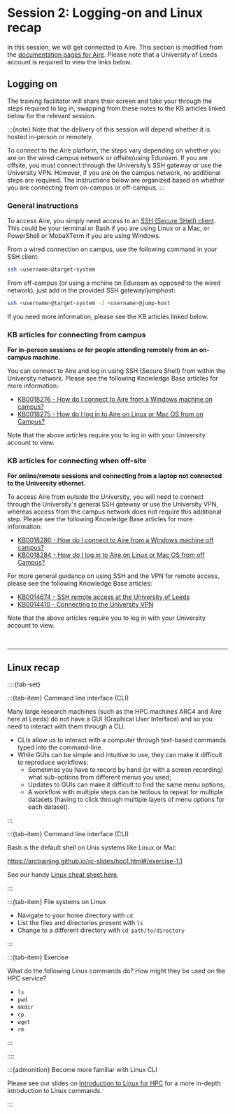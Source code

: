 # Session 2: Logging-on and Linux recap

In this session, we will get connected to Aire. This section is modified from the [documentation pages for Aire](https://arcdocs.leeds.ac.uk/aire/getting_started/logging_on.html). Please note that a University of Leeds account is required to view the links below. 

## Logging on

The training facilitator will share their screen and take your through the steps required to log in, swapping from these notes to the KB articles linked below for the relevant session.

:::{note}
Note that the delivery of this session will depend whether it is hosted in-person or remotely.

To connect to the Aire platform, the steps vary depending on whether you are on the wired campus network or offsite/using Eduroam. If you are offsite, you must connect through the University’s SSH gateway or use the University VPN. However, if you are on the campus network, no additional steps are required. The instructions below are organized based on whether you are connecting from on-campus or off-campus.
:::

### General instructions

To access Aire, you simply need access to an [SSH (Secure SHell) client](https://en.wikipedia.org/wiki/Secure_Shell). This could be your terminal or Bash if you are using Linux or a Mac, or PowerShell or MobaXTerm if you are using Windows.

From a wired connection on campus, use the following command in your SSH client:

```bash
ssh <username>@target-system
```

From off-campus (or using a mchine on Eduroam as opposed to the wired network), just add in the provided SSH gateway/jumphost:

```bash
ssh <username>@target-system -J <username>@jump-host
```

If you need more information, please see the KB articles linked below.

### KB articles for connecting from campus

**For in-person sessions or for people attending remotely from an on-campus machine.**

You can connect to Aire and log in using SSH (Secure Shell) from within the University network.
Please see the following Knowledge Base articles for more information:

+ <a href="https://it.leeds.ac.uk/it?id=kb_article_view&sysparm_article=KB0018276" target="_blank">KB0018276 - How do I connect to Aire from a Windows machine on campus?</a>
+ <a href="https://it.leeds.ac.uk/it?id=kb_article_view&sysparm_article=KB0018275" target="_blank">KB0018275 - How do I log in to Aire on Linux or Mac OS from on Campus?</a>

Note that the above articles require you to log in with your University account to view.

### KB articles for connecting when off-site

**For online/remote sessions and connecting from a laptop not connected to the University ethernet.**

To access Aire from outside the University, you will need to connect through the University's general SSH gateway or use the University VPN, whereas access from the campus network does not require this additional step.
Please see the following Knowledge Base articles for more information:

+ <a href="https://it.leeds.ac.uk/it?id=kb_article_view&sysparm_article=KB0018286" target="_blank">KB0018286 - How do I connect to Aire from a Windows machine off campus?</a>
+ <a href="https://it.leeds.ac.uk/it?id=kb_article_view&sysparm_article=KB0018284" target="_blank">KB0018284 - How do I log in to Aire on Linux or Mac OS from off Campus?</a>

For more general guidance on using SSH and the VPN for remote access, please see the following Knowledge Base articles:

+ <a href="https://it.leeds.ac.uk/it?id=kb_article_view&sysparm_article=KB0014674" target="_blank">KB0014674 - SSH remote access at the University of Leeds</a>
+ <a href="https://it.leeds.ac.uk/it?id=kb_article_view&sysparm_article=KB0014410" target="_blank">KB0014410 - Connecting to the University VPN</a>

Note that the above articles require you to log in with your University account to view.

</br>

---

## Linux recap

::::{tab-set}

:::{tab-item} Command line interface (CLI)

Many large research machines (such as the HPC machines ARC4 and Aire here at Leeds) do not have a GUI (Graphical User Interface) and so you need to interact with them through a CLI.

- CLIs allow us to interact with a computer through text-based commands typed into the command-line.
- While GUIs can be simple and intuitive to use, they can make it difficult to reproduce workflows:
    - Sometimes you have to record by hand (or with a screen recording) what sub-options from different menus you used;
    - Updates to GUIs can make it difficult to find the same menu options;
    - A workflow with multiple steps can be tedious to repeat for multiple datasets (having to click through multiple layers of menu options for each dataset).

:::

:::{tab-item} Command line interface (CLI)

Bash is the default shell on Unix systems like Linux or Mac

https://arctraining.github.io/rc-slides/hpc1.html#/exercise-1.1

See our handy [Linux cheat sheet here](https://arctraining.github.io/rc-slides/linux101#/cheat-sheet).

:::

:::{tab-item} File systems on Linux

- Navigate to your home directory with `cd`
- List the files and directories present with `ls`
- Change to a different directory with `cd path/to/directory`

:::

:::{tab-item} Exercise

What do the following Linux commands do? How might they be used on the HPC service?

- `ls`
- `pwd`
- `mkdir`
- `cp`
- `wget`
- `rm`

:::

::::

:::{admonition} Become more familiar with Linux CLI

Please see our slides on [Introduction to Linux for HPC](https://arctraining.github.io/rc-slides/linux101#/section) for a more in-depth introduction to Linux commands.

:::